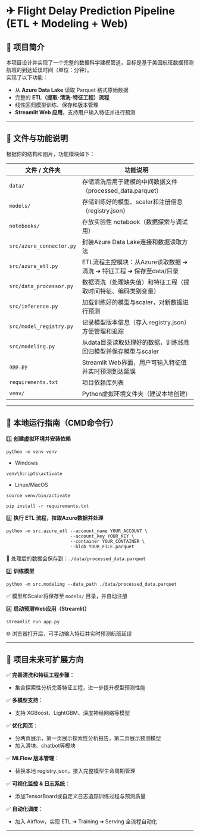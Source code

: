 
# ✈ Flight Delay Prediction Pipeline (ETL + Modeling + Web)

## 📌 项目简介
本项目设计并实现了一个完整的数据科学建模管道，目标是基于美国航班数据预测航班的到达延误时间（单位：分钟）。  
实现了以下功能：
- 从 **Azure Data Lake** 读取 Parquet 格式原始数据
- 完整的 **ETL（提取-清洗-特征工程）流程**
- 线性回归模型训练、保存和版本管理
- **Streamlit Web 应用**，支持用户输入特征并进行预测

---

## 📂 文件与功能说明
根据你的结构和图片，功能模块如下：

| 文件 / 文件夹               | 功能说明 |
|----------------------------|------------------------------------------------|
| `data/`                    | 存储清洗后用于建模的中间数据文件（processed_data.parquet） |
| `models/`                  | 存储训练好的模型、scaler和注册信息（registry.json） |
| `notebooks/`               | 存放实验性 notebook（数据探索与调试用） |
| `src/azure_connector.py`   | 封装Azure Data Lake连接和数据读取方法 |
| `src/azure_etl.py`         | ETL流程主控模块：从Azure读取数据 ➔ 清洗 ➔ 特征工程 ➔ 保存至data/目录 |
| `src/data_processor.py`    | 数据清洗（处理缺失值）和特征工程（提取时间特征、编码类别变量） |
| `src/inference.py`         | 加载训练好的模型与scaler，对新数据进行预测 |
| `src/model_registry.py`    | 记录模型版本信息（存入 registry.json）方便管理和追踪 |
| `src/modeling.py`          | 从data目录读取处理好的数据，训练线性回归模型并保存模型与scaler |
| `app.py`                   | Streamlit Web界面，用户可输入特征值并实时预测到达延误 |
| `requirements.txt`         | 项目依赖库列表 |
| `venv/`                    | Python虚拟环境文件夹（建议本地创建） |

---

## 🚀 本地运行指南（CMD命令行）

1️⃣ **创建虚拟环境并安装依赖**
```
python -m venv venv
```
* Windows
```
venv\Scripts\activate
```
* Linux/MacOS
```
source venv/bin/activate
```
```
pip install -r requirements.txt
```

2️⃣ **执行 ETL 流程，拉取Azure数据并处理**
```
python -m src.azure_etl --account_name YOUR_ACCOUNT \
                        --account_key YOUR_KEY \
                        --container YOUR_CONTAINER \
                        --blob YOUR_FILE.parquet
```
💾 处理后的数据会保存到：`./data/processed_data.parquet`

3️⃣ **训练模型**
```
python -m src.modeling --data_path ./data/processed_data.parquet
```
✅ 模型和Scaler将保存至 `models/` 目录，并自动注册

4️⃣ **启动预测Web应用（Streamlit）**
```
streamlit run app.py
```
🌐 浏览器打开后，可手动输入特征并实时预测航班延误

---

## 🌱 项目未来可扩展方向
✅ **完善清洗和特征工程步骤**：
- 集合探索性分析完善特征工程，进一步提升模型预测性能

✅ **多模型支持**：
- 支持 XGBoost、LightGBM、深度神经网络等模型

✅ **优化网页**：
- 分两页展示，第一页展示探索性分析报告，第二页展示预测模型
- 加入滑块、chatbot等模块

✅ **MLFlow 版本管理**：
- 替换本地 registry.json，接入完整模型生命周期管理

✅ **可视化监控 & 日志系统**：
- 添加TensorBoard或自定义日志追踪训练过程与预测质量

✅ **自动化调度**：
- 加入 Airflow，实现 ETL ➔ Training ➔ Serving 全流程自动化

---
